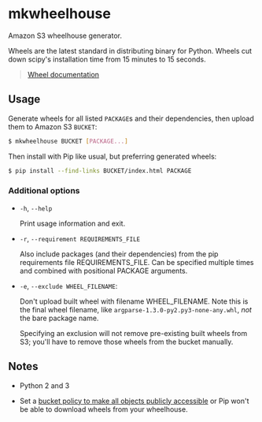 # mkwheelhouse

Amazon S3 wheelhouse generator.

Wheels are the latest standard in distributing binary for Python. Wheels cut
down scipy's installation time from 15 minutes to 15 seconds.

> [Wheel documentation][wheel-docs]

## Usage

Generate wheels for all listed `PACKAGE`s and their dependencies, then upload
them to Amazon S3 `BUCKET`:

```bash
$ mkwheelhouse BUCKET [PACKAGE...]
```

Then install with Pip like usual, but preferring generated wheels:

```bash
$ pip install --find-links BUCKET/index.html PACKAGE
```

### Additional options

* `-h`, `--help`

  Print usage information and exit.

* `-r`, `--requirement REQUIREMENTS_FILE`

  Also include packages (and their dependencies) from the pip requirements file
  REQUIREMENTS_FILE. Can be specified multiple times and combined with
  positional PACKAGE arguments.

* `-e`, `--exclude WHEEL_FILENAME`:

  Don't upload built wheel with filename WHEEL_FILENAME. Note this is the
  final wheel filename, like `argparse-1.3.0-py2.py3-none-any.whl`, *not* the
  bare package name.

  Specifying an exclusion will not remove pre-existing built wheels from
  S3; you'll have to remove those wheels from the bucket manually.

## Notes

* Python 2 and 3

* Set a [bucket policy to make all objects publicly accessible][public-policy]
  or Pip won't  be able to download wheels from your wheelhouse.

[public-policy]: http://docs.aws.amazon.com/AmazonS3/latest/dev/AccessPolicyLanguage_UseCases_s3_a.html
[wheel-docs]: http://wheel.readthedocs.org/en/latest/

